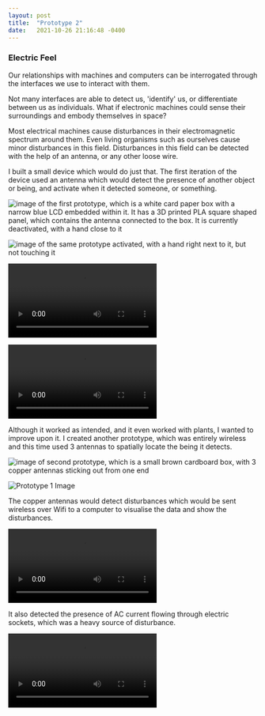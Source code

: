 ```yaml
---
layout: post
title:  "Prototype 2"
date:   2021-10-26 21:16:48 -0400
---
```


### Electric Feel

Our relationships with machines and computers can be interrogated through the interfaces we use to interact with them. 


Not many interfaces are able to detect us, 'identify' us, or differentiate between us as individuals. What if electronic machines could sense their surroundings and embody themselves in space?

Most electrical machines cause disturbances in their electromagnetic spectrum around them. Even living organisms such as ourselves cause minor disturbances in this field. Disturbances in this field can be detected with the help of an antenna, or any other loose wire. 

I built a small device which would do just that. The first iteration of the device used an antenna which would detect the presence of another object or being, and activate when it detected someone, or something.

![image of the first prototype, which is a white card paper box with a narrow blue LCD embedded within it. It has a 3D printed PLA square shaped panel, which contains the antenna connected to the box. It is currently deactivated, with a hand close to it](/ts1/media/electric-feel-1.jpg)
<br>

![image of the same prototype activated, with a hand right next to it, but not touching it](/ts1/media/electric-feel-2.jpg)
<br>

![Video of hand activating prototype by getting very close to it](/ts1/media/electric-feel-3.mov)
<br>

![Video of a bushel of flowers activating prototype by getting very close to it](/ts1/media/electric-feel-4.mov)
<br>

Although it worked as intended, and it even worked with plants, I wanted to improve upon it. I created another prototype, which was entirely wireless and this time used 3 antennas to spatially locate the being it detects.

![image of second prototype, which is a small brown cardboard box, with 3 copper antennas sticking out from one end](/ts1/media/electric-feel-5.jpg)
<br>

![Prototype 1 Image](/ts1/media/electric-feel-6.jpg)
<br>

The copper antennas would detect disturbances which would be sent wireless over Wifi to a computer to visualise the data and show the disturbances. 

![Prototype 1 Image](/ts1/media/electric-feel-8.mp4)
<br>

It also detected the presence of AC current flowing through electric sockets, which was a heavy source of disturbance.

![Prototype 1 Image](/ts1/media/electric-feel-9.mp4)
<br>
